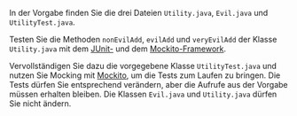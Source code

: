 In der Vorgabe finden Sie die drei Dateien `Utility.java`, `Evil.java`
und `UtilityTest.java`.

Testen Sie die Methoden `nonEvilAdd`, `evilAdd` und `veryEvilAdd` der
Klasse `Utility.java` mit dem [JUnit-](https://junit.org/) und dem
[Mockito-Framework](https://github.com/mockito/mockito).

Vervollständigen Sie dazu die vorgegebene Klasse `UtilityTest.java` und
nutzen Sie Mocking mit [Mockito](https://github.com/mockito/mockito),
um die Tests zum Laufen zu bringen. Die Tests dürfen Sie entsprechend
verändern, aber die Aufrufe aus der Vorgabe müssen erhalten bleiben. Die
Klassen `Evil.java` und `Utility.java` dürfen Sie nicht ändern.
